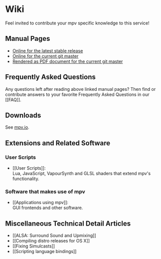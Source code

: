 # Wiki

Feel invited to contribute your mpv specific knowledge to this service!


## Manual Pages

* [Online for the latest stable release](http://mpv.io/manual/stable/)
* [Online for the current git master](http://mpv.io/manual/master/)
* [Rendered as PDF document for the current git master](http://mpv.srsfckn.biz/manual.pdf)


## Frequently Asked Questions

Any questions left after reading above linked manual pages? Then find or contribute answers to your favorite Frequently Asked Questions in our [[FAQ]].


## Downloads

See [mpv.io](http://mpv.io/installation/).


## Extensions and Related Software

### User Scripts

* [[User Scripts]]:   
  Lua, JavaScript, VapourSynth and GLSL shaders that extend mpv's functionality.

### Software that makes use of mpv

* [[Applications using mpv]]:   
  GUI frontends and other software.

## Miscellaneous Technical Detail Articles

* [[ALSA: Surround Sound and Upmixing]]
* [[Compiling distro releases for OS X]]
* [[Fixing Simulcasts]]
* [[Scripting language bindings]]